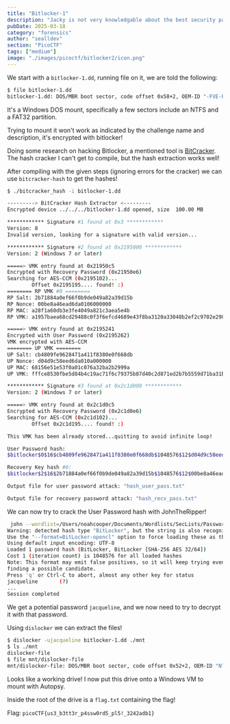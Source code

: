 ```yaml
---
title: "Bitlocker-1"
description: "Jacky is not very knowledgable about the best security passwords and used a simple password to encrypt their BitLocker drive. See if you can break through the encryption! Download the disk image here\n\nHint: Hash cracking"
pubDate: 2025-03-18
category: "forensics"
author: "sealldev"
section: "PicoCTF"
tags: ["medium"]
image: "./images/picoctf/bitlocker2/icon.png"
---
```


We start with a `bitlocker-1.dd`, running file on it, we are told the following:
```bash
$ file bitlocker-1.dd
bitlocker-1.dd: DOS/MBR boot sector, code offset 0x58+2, OEM-ID "-FVE-FS-", sectors/cluster 8, reserved sectors 0, Media descriptor 0xf8, sectors/track 63, heads 255, hidden sectors 124499968, FAT (32 bit), sectors/FAT 8160, serial number 0, unlabeled; NTFS, sectors/track 63, physical drive 0x1fe0, $MFT start cluster 393217, serial number 02020454d414e204f, checksum 0x41462020
```

It's a Windows DOS mount, specifically a few sectors include an NTFS and a FAT32 partition.

Trying to mount it won't work as indicated by the challenge name and description, it's encrypted with bitlocker!

Doing some research on hacking Bitlocker, a mentioned tool is [BitCracker](https://github.com/e-ago/bitcracker). The hash cracker I can't get to compile, but the hash extraction works well!

After compiling with the given steps (ignoring errors for the cracker) we can use `bitcracker-hash` to get the hashes!
```bash
$ ./bitcracker_hash -i bitlocker-1.dd

---------> BitCracker Hash Extractor <---------
Encrypted device ../../../bitlocker-1.dd opened, size  100.00 MB

************ Signature #1 found at 0x3 ************
Version: 8
Invalid version, looking for a signature with valid version...

************ Signature #2 found at 0x2195000 ************
Version: 2 (Windows 7 or later)

=====> VMK entry found at 0x21950c5
Encrypted with Recovery Password (0x21950e6)
Searching for AES-CCM (0x2195102)...
        Offset 0x2195195.... found! :)
======== RP VMK #0 ========
RP Salt: 2b71884a0ef66f0b9de049a82a39d15b
RP Nonce: 00be8a46ead6da0106000000
RP MAC: a28f1a60db3e3fe4049a821c3aea5e4b
RP VMK: a1957baea68cd29488c0f3f6efcd4689e43f8ba3120a33048b2ef2c9702e298e4c260743126ec8bd29bc6d58

=====> VMK entry found at 0x2195241
Encrypted with User Password (0x2195262)
VMK encrypted with AES-CCM
======== UP VMK ========
UP Salt: cb4809fe9628471a411f8380e0f668db
UP Nonce: d04d9c58eed6da010a000000
UP MAC: 68156e51e53f0a01c076a32ba2b2999a
UP VMK: fffce8530fbe5d84b4c19ac71f6c79375b87d40c2d871ed2b7b5559d71ba31b6779c6f41412fd6869442d66d

************ Signature #3 found at 0x2c1d000 ************
Version: 2 (Windows 7 or later)

=====> VMK entry found at 0x2c1d0c5
Encrypted with Recovery Password (0x2c1d0e6)
Searching for AES-CCM (0x2c1d102)...
        Offset 0x2c1d195.... found! :)

This VMK has been already stored...quitting to avoid infinite loop!

User Password hash:
$bitlocker$0$16$cb4809fe9628471a411f8380e0f668db$1048576$12$d04d9c58eed6da010a000000$60$68156e51e53f0a01c076a32ba2b2999afffce8530fbe5d84b4c19ac71f6c79375b87d40c2d871ed2b7b5559d71ba31b6779c6f41412fd6869442d66d

Recovery Key hash #0:
$bitlocker$2$16$2b71884a0ef66f0b9de049a82a39d15b$1048576$12$00be8a46ead6da0106000000$60$a28f1a60db3e3fe4049a821c3aea5e4ba1957baea68cd29488c0f3f6efcd4689e43f8ba3120a33048b2ef2c9702e298e4c260743126ec8bd29bc6d58

Output file for user password attack: "hash_user_pass.txt"

Output file for recovery password attack: "hash_recv_pass.txt"
```

We can now try to crack the User Password hash with JohnTheRipper!
```bash
 john --wordlist=/Users/noahcooper/Documents/Wordlists/SecLists/Passwords/Leaked-Databases/rockyou.txt hash_user_pass.txt
Warning: detected hash type "BitLocker", but the string is also recognized as "BitLocker-opencl"
Use the "--format=BitLocker-opencl" option to force loading these as that type instead
Using default input encoding: UTF-8
Loaded 1 password hash (BitLocker, BitLocker [SHA-256 AES 32/64])
Cost 1 (iteration count) is 1048576 for all loaded hashes
Note: This format may emit false positives, so it will keep trying even after
finding a possible candidate.
Press 'q' or Ctrl-C to abort, almost any other key for status
jacqueline       (?)
...
Session completed
```

We get a potential password `jacqueline`, and we now need to try to decrypt it with that password.

Using `dislocker` we can extract the files!
```bash
$ dislocker -ujacqueline bitlocker-1.dd ./mnt
$ ls ./mnt
dislocker-file
$ file mnt/dislocker-file
mnt/dislocker-file: DOS/MBR boot sector, code offset 0x52+2, OEM-ID "NTFS    ", sectors/cluster 8, Media descriptor 0xf8, sectors/track 63, heads 255, hidden sectors 124499968, dos < 4.0 BootSector (0x80), FAT (1Y bit by descriptor); NTFS, sectors/track 63, sectors 204799, $MFT start cluster 8533, $MFTMirror start cluster 2, bytes/RecordSegment 2^(-1*246), clusters/index block 1, serial number 0804e24974e2487cc; contains bootstrap BOOTMGR
```

Looks like a working drive! I now put this drive onto a Windows VM to mount with Autopsy.

Inside the root of the drive is a `flag.txt` containing the flag!

Flag: `picoCTF{us3_b3tt3r_p4ssw0rd5_pl5!_3242adb1}`